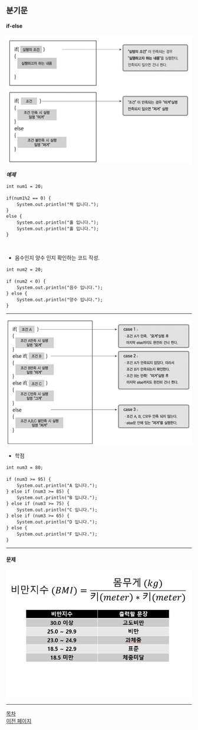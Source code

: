 ## 분기문
#### if-else

<p align="center">
  <img src="../Image/if_else_01.png" alt="if-else">
</p>

___예제___

```
int num1 = 20;

if(num1%2 == 0) {
    System.out.println("짝 입니다.");
}
else {
    System.out.println("홀 입니다.");
    System.out.println("홀 입니다.");
}
```
<br>

- 음수인지 양수 인지 확인하는 코드 작성.

```
int num2 = 20;

if (num2 < 0) {
    System.out.println("음수 입니다.");
} else {
    System.out.println("양수 입니다.");
}
```

---
<p align="center">
  <img src="../Image/if_else_02.png" alt="if-else">
</p>


- 학점

```
int num3 = 80;

if (num3 >= 95) {
    System.out.println("A 입니다.");
} else if (num3 >= 85) {
    System.out.println("B 입니다.");
} else if (num3 >= 75) {
    System.out.println("C 입니다.");
} else if (num3 >= 65) {
    System.out.println("D 입니다.");
} else {
    System.out.println("F 입니다.");
}
```

---
#### 문제

<p align="center">
  <img src="../Image/if_else_03.png" alt="if-else">
</p>

---
<!--목차 & 다음으로 페이지 이동-->
[목차](https://github.com/Devcurve/Java/blob/main/README.md)<br>
[이전 페이지](https://github.com/Devcurve/Java/Markdown/operator.md)<br>
<!--[다음 페이지](https://github.com/Devcurve/Java/switch.md)-->

